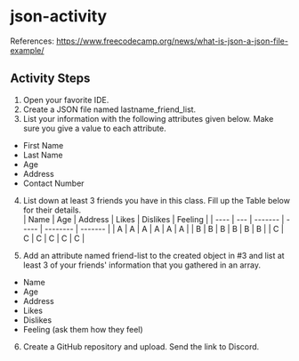 # json-activity

References: https://www.freecodecamp.org/news/what-is-json-a-json-file-example/

## Activity Steps

1. Open your favorite IDE.
2. Create a JSON file named lastname_friend_list.
3. List your information with the following attributes given below. Make sure you give a value to each attribute.

- First Name
- Last Name
- Age
- Address
- Contact Number

4. List down at least 3 friends you have in this class. Fill up the Table below for their details.  
   | Name | Age | Address | Likes | Dislikes | Feeling |
   | ---- | --- | ------- | ----- | -------- | ------- |
   | A | A | A | A | A | A |
   | B | B | B | B | B | B |
   | C | C | C | C | C | C |

5. Add an attribute named friend-list to the created object in #3 and list at least 3 of your friends' information that you gathered in an array.

- Name
- Age
- Address
- Likes
- Dislikes
- Feeling (ask them how they feel)

6. Create a GitHub repository and upload. Send the link to Discord.
